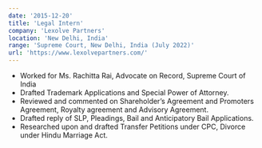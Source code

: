 ```yaml
---
date: '2015-12-20'
title: 'Legal Intern'
company: 'Lexolve Partners'
location: 'New Delhi, India'
range: 'Supreme Court, New Delhi, India (July 2022)'
url: 'https://www.lexolvepartners.com/'
---
```


- Worked for Ms. Rachitta Rai, Advocate on Record, Supreme Court of India
- Drafted Trademark Applications and Special Power of Attorney.
- Reviewed and commented on Shareholder’s Agreement and Promoters Agreement, Royalty agreement and Advisory Agreement.
- Drafted reply of SLP, Pleadings, Bail and Anticipatory Bail Applications.
- Researched upon and drafted Transfer Petitions under CPC, Divorce under Hindu Marriage Act. 

